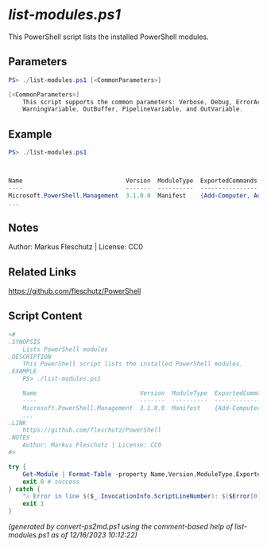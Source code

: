 *list-modules.ps1*
================

This PowerShell script lists the installed PowerShell modules.

Parameters
----------
```powershell
PS> ./list-modules.ps1 [<CommonParameters>]

[<CommonParameters>]
    This script supports the common parameters: Verbose, Debug, ErrorAction, ErrorVariable, WarningAction, 
    WarningVariable, OutBuffer, PipelineVariable, and OutVariable.
```

Example
-------
```powershell
PS> ./list-modules.ps1



Name                             Version  ModuleType  ExportedCommands
----                             -------  ----------  ----------------
Microsoft.PowerShell.Management  3.1.0.0  Manifest    {Add-Computer, Add-Content, Checkpoint-Computer...}
...

```

Notes
-----
Author: Markus Fleschutz | License: CC0

Related Links
-------------
https://github.com/fleschutz/PowerShell

Script Content
--------------
```powershell
<#
.SYNOPSIS
	Lists PowerShell modules
.DESCRIPTION
	This PowerShell script lists the installed PowerShell modules.
.EXAMPLE
	PS> ./list-modules.ps1

	Name                             Version  ModuleType  ExportedCommands
	----                             -------  ----------  ----------------
	Microsoft.PowerShell.Management  3.1.0.0  Manifest    {Add-Computer, Add-Content, Checkpoint-Computer...}
	...
.LINK
	https://github.com/fleschutz/PowerShell
.NOTES
	Author: Markus Fleschutz | License: CC0
#>

try {
	Get-Module | Format-Table -property Name,Version,ModuleType,ExportedCommands
	exit 0 # success
} catch {
	"⚠️ Error in line $($_.InvocationInfo.ScriptLineNumber): $($Error[0])"
	exit 1
}
```

*(generated by convert-ps2md.ps1 using the comment-based help of list-modules.ps1 as of 12/16/2023 10:12:22)*
